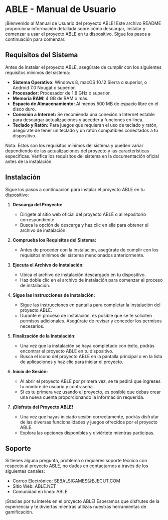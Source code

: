 # ABLE - Manual de Usuario

¡Bienvenido al Manual de Usuario del proyecto ABLE! Este archivo README proporciona información detallada sobre cómo descargar, instalar y comenzar a usar el proyecto ABLE en tu dispositivo. Sigue los pasos a continuación para comenzar.

## Requisitos del Sistema

Antes de instalar el proyecto ABLE, asegúrate de cumplir con los siguientes requisitos mínimos del sistema:

- **Sistema Operativo:** Windows 8, macOS 10.12 Sierra o superior, o Android 7.0 Nougat o superior.
- **Procesador:** Procesador de 1.8 GHz o superior.
- **Memoria RAM:** 4 GB de RAM o más.
- **Espacio de Almacenamiento:** Al menos 500 MB de espacio libre en el disco duro.
- **Conexión a Internet:** Se recomienda una conexión a Internet estable para descargar actualizaciones y acceder a funciones en línea.
- **Teclado y Ratón:** Para juegos que requieran el uso de teclado y ratón, asegúrate de tener un teclado y un ratón compatibles conectados a tu dispositivo.

Nota: Estos son los requisitos mínimos del sistema y pueden variar dependiendo de las actualizaciones del proyecto y las características específicas. Verifica los requisitos del sistema en la documentación oficial antes de la instalación.

## Instalación

Sigue los pasos a continuación para instalar el proyecto ABLE en tu dispositivo:

1. **Descarga del Proyecto:**
   - Dirígete al sitio web oficial del proyecto ABLE o al repositorio correspondiente.
   - Busca la opción de descarga y haz clic en ella para obtener el archivo de instalación.

2. **Comprueba los Requisitos del Sistema:**
   - Antes de proceder con la instalación, asegúrate de cumplir con los requisitos mínimos del sistema mencionados anteriormente.

3. **Ejecuta el Archivo de Instalación:**
   - Ubica el archivo de instalación descargado en tu dispositivo.
   - Haz doble clic en el archivo de instalación para comenzar el proceso de instalación.

4. **Sigue las Instrucciones de Instalación:**
   - Sigue las instrucciones en pantalla para completar la instalación del proyecto ABLE.
   - Durante el proceso de instalación, es posible que se te soliciten permisos adicionales. Asegúrate de revisar y conceder los permisos necesarios.

5. **Finalización de la Instalación:**
   - Una vez que la instalación se haya completado con éxito, podrás encontrar el proyecto ABLE en tu dispositivo.
   - Busca el ícono del proyecto ABLE en la pantalla principal o en la lista de aplicaciones y haz clic para iniciar el proyecto.

6. **Inicio de Sesión:**
   - Al abrir el proyecto ABLE por primera vez, se te pedirá que ingreses tu nombre de usuario y contraseña.
   - Si es tu primera vez usando el proyecto, es posible que debas crear una nueva cuenta proporcionando la información requerida.

7. **¡Disfruta del Proyecto ABLE!**
   - Una vez que hayas iniciado sesión correctamente, podrás disfrutar de las diversas funcionalidades y juegos ofrecidos por el proyecto ABLE.
   - Explora las opciones disponibles y diviértete mientras participas.


## Soporte

Si tienes alguna pregunta, problema o requieres soporte técnico con respecto al proyecto ABLE, no dudes en contactarnos a través de los siguientes canales:

- Correo Electrónico: SEBALSIGAMES@EJECUT.COM
- Sitio Web: ABLE.NET
- Comunidad en línea: ABLE 

¡Gracias por tu interés en el proyecto ABLE! Esperamos que disfrutes de la experiencia y te diviertas mientras utilizas nuestras herramientas de gamificación.
